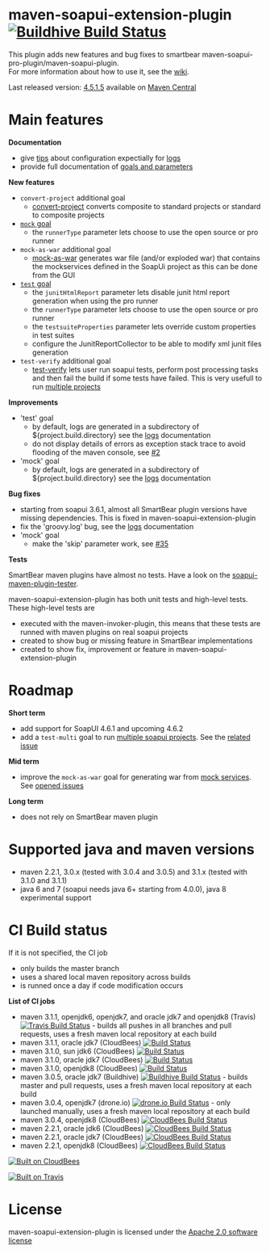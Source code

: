 <!--
~ Copyright 2012-2013 Thomas Bouffard (redfish4ktc)
~
~ Licensed under the Apache License, Version 2.0 (the "License");
~ you may not use this file except in compliance with the License.
~ You may obtain a copy of the License at
~
~   http://www.apache.org/licenses/LICENSE-2.0
~
~ Unless required by applicable law or agreed to in writing,
~ software distributed under the License is distributed on an
~ "AS IS" BASIS, WITHOUT WARRANTIES OR CONDITIONS OF ANY
~ KIND, either express or implied.  See the License for the
~ specific language governing permissions and limitations
~ under the License.
-->

maven-soapui-extension-plugin [![Buildhive Build Status](https://buildhive.cloudbees.com/job/redfish4ktc/job/maven-soapui-extension-plugin/badge/icon)](https://buildhive.cloudbees.com/job/redfish4ktc/job/maven-soapui-extension-plugin/)
============

This plugin adds new features and bug fixes to smartbear maven-soapui-pro-plugin/maven-soapui-plugin.  
For more information about how to use it, see the [wiki](https://github.com/redfish4ktc/maven-soapui-extension-plugin/wiki).

Last released version: [4.5.1.5](https://github.com/redfish4ktc/maven-soapui-extension-plugin/wiki#wiki-changelog) available on [Maven Central](http://search.maven.org/#search|gav|1|g%3A%22com.github.redfish4ktc.soapui%22%20AND%20a%3A%22maven-soapui-extension-plugin%22)


Main features
============

**Documentation**

  * give [tips](https://github.com/redfish4ktc/maven-soapui-extension-plugin/wiki/Tips) about configuration expectially for [logs](https://github.com/redfish4ktc/maven-soapui-extension-plugin/wiki/Tips#wiki-log-config)
  * provide full documentation of [goals and parameters](https://github.com/redfish4ktc/maven-soapui-extension-plugin/wiki/Goals)


**New features**

  * `convert-project` additional goal
    * [convert-project](https://github.com/redfish4ktc/maven-soapui-extension-plugin/wiki/Goals#wiki-convert-project-goal) converts composite to standard projects or standard to composite projects
  * [`mock` goal](https://github.com/redfish4ktc/maven-soapui-extension-plugin/wiki/Goals#wiki-mock-goal-add-param)
    * the `runnerType` parameter lets choose to use the open source or pro runner
  * `mock-as-war` additional goal
    * [mock-as-war](https://github.com/redfish4ktc/maven-soapui-extension-plugin/wiki/MockAsWarGoal) generates war file (and/or exploded war) that contains the mockservices defined in the SoapUi project as this can be done from the GUI
  * [`test` goal](https://github.com/redfish4ktc/maven-soapui-extension-plugin/wiki/Goals#wiki-test-goal-add-param)
    * the `junitHtmlReport` parameter lets disable junit html report generation when using the pro runner
    * the `runnerType` parameter lets choose to use the open source or pro runner 
    * the `testsuiteProperties` parameter lets override custom properties in test suites
    * configure the JunitReportCollector to be able to modify xml junit files generation 
  * `test-verify` additional goal
    * [test-verify](https://github.com/redfish4ktc/maven-soapui-extension-plugin/wiki/Goals#wiki-test-verify-goal) lets user run soapui tests, perform post processing tasks and then fail the build if some tests have failed. This is very usefull to run [multiple projects](https://github.com/redfish4ktc/maven-soapui-extension-plugin/wiki/TestGoalMultipleProjects)


**Improvements**

  * 'test' goal
    * by default, logs are generated in a subdirectory of ${project.build.directory} see the [logs](https://github.com/redfish4ktc/maven-soapui-extension-plugin/wiki/Tips#wiki-log-config) documentation
    * do not display details of errors as exception stack trace to avoid flooding of the maven console, see [#2](https://github.com/redfish4ktc/maven-soapui-extension-plugin/issues/2)
  * 'mock' goal
    * by default, logs are generated in a subdirectory of ${project.build.directory} see the [logs](https://github.com/redfish4ktc/maven-soapui-extension-plugin/wiki/Tips#wiki-log-config) documentation


**Bug fixes**

  * starting from soapui 3.6.1, almost all SmartBear plugin versions have missing dependencies. This is fixed in maven-soapui-extension-plugin
  * fix the 'groovy.log' bug, see the [logs](https://github.com/redfish4ktc/maven-soapui-extension-plugin/wiki/Tips#wiki-log-config) documentation
  * 'mock' goal
    * make the 'skip' parameter work, see [#35](https://github.com/redfish4ktc/maven-soapui-extension-plugin/issues/35)


**Tests**

SmartBear maven plugins have almost no tests. Have a look on the [soapui-maven-plugin-tester](https://github.com/SmartBear/soapui/tree/master/soapui-maven-plugin-tester).

maven-soapui-extension-plugin has both unit tests and high-level tests. These high-level tests are

  * executed with the maven-invoker-plugin, this means that these tests are runned with maven plugins on real soapui projects
  * created to show bug or missing feature in SmartBear implementations
  * created to show fix, improvement or feature in maven-soapui-extension-plugin



Roadmap
============

**Short term**

* add support for SoapUI 4.6.1 and upcoming 4.6.2
* add a ```test-multi``` goal to run [multiple soapui projects](https://github.com/redfish4ktc/maven-soapui-extension-plugin/wiki/TestGoalMultipleProjects). See the [related issue](https://github.com/redfish4ktc/maven-soapui-extension-plugin/issues/88)



**Mid term**

* improve the ```mock-as-war``` goal for generating war from [mock services](https://github.com/redfish4ktc/maven-soapui-extension-plugin/wiki/MockAsWarGoal). See [opened issues](https://github.com/redfish4ktc/maven-soapui-extension-plugin/issues?labels=goal%3A%3Amock-as-war&milestone=&page=1&state=open)


**Long term**

* does not rely on SmartBear maven plugin



Supported java and maven versions
============
  * maven 2.2.1, 3.0.x (tested with 3.0.4 and 3.0.5) and 3.1.x (tested with 3.1.0 and 3.1.1)
  * java 6 and 7 (soapui needs java 6+ starting from 4.0.0), java 8 experimental support


  
CI Build status
============

If it is not specified, the CI job

* only builds the master branch
* uses a shared local maven repository across builds
* is runned once a day if code modification occurs


**List of CI jobs**

* maven 3.1.1, openjdk6, openjdk7, and oracle jdk7 and openjdk8 (Travis) [![Travis Build Status](https://secure.travis-ci.org/redfish4ktc/maven-soapui-extension-plugin.png?branch=master)](https://travis-ci.org/redfish4ktc/maven-soapui-extension-plugin) - builds all pushes in all branches and pull requests, uses a fresh maven local repository at each build
* maven 3.1.1, oracle jdk7 (CloudBees) [![Build Status](https://redfish4ktc-oss.ci.cloudbees.com/buildStatus/icon?job=maven-soapui-extension-plugin_maven-3.1.1_oracle_jdk7)](https://redfish4ktc-oss.ci.cloudbees.com/job/maven-soapui-extension-plugin_maven-3.1.1_oracle_jdk7/)
* maven 3.1.0, sun jdk6 (CloudBees) [![Build Status](https://redfish4ktc-oss.ci.cloudbees.com/buildStatus/icon?job=maven-soapui-extension-plugin_maven-3.1.0_sun_jdk6)](https://redfish4ktc-oss.ci.cloudbees.com/job/maven-soapui-extension-plugin_maven-3.1.0_sun_jdk6/)
* maven 3.1.0, oracle jdk7 (CloudBees) [![Build Status](https://redfish4ktc-oss.ci.cloudbees.com/buildStatus/icon?job=maven-soapui-extension-plugin_maven-3.1.0_oracle_jdk7)](https://redfish4ktc-oss.ci.cloudbees.com/job/maven-soapui-extension-plugin_maven-3.1.0_oracle_jdk7/)
* maven 3.1.0, openjdk8 (CloudBees) [![Build Status](https://redfish4ktc-oss.ci.cloudbees.com/buildStatus/icon?job=maven-soapui-extension-plugin_maven-3.1.0_openjdk8)](https://redfish4ktc-oss.ci.cloudbees.com/job/maven-soapui-extension-plugin_maven-3.1.0_openjdk8/)
* maven 3.0.5, oracle jdk7 (Buildhive) [![Buildhive Build Status](https://buildhive.cloudbees.com/job/redfish4ktc/job/maven-soapui-extension-plugin/badge/icon)](https://buildhive.cloudbees.com/job/redfish4ktc/job/maven-soapui-extension-plugin/) - builds master and pull requests, uses a fresh maven local repository at each build
* maven 3.0.4, openjdk7 (drone.io) [![drone.io Build Status](https://drone.io/redfish4ktc/maven-soapui-extension-plugin/status.png)](https://drone.io/redfish4ktc/maven-soapui-extension-plugin/latest) - only launched  manually, uses a fresh maven local repository at each build
* maven 3.0.4, openjdk8 (CloudBees) [![CloudBees Build Status](https://redfish4ktc-oss.ci.cloudbees.com/job/maven-soapui-extension-plugin_maven-3.0.4_openjdk8/badge/icon)](https://redfish4ktc-oss.ci.cloudbees.com/job/maven-soapui-extension-plugin_maven-3.0.4_openjdk8/)
* maven 2.2.1, oracle jdk6 (CloudBees) [![CloudBees Build Status](https://redfish4ktc-oss.ci.cloudbees.com/job/maven-soapui-extension-plugin_maven-2.2.1_oracle_jdk6/badge/icon)](https://redfish4ktc-oss.ci.cloudbees.com/job/maven-soapui-extension-plugin_maven-2.2.1_oracle_jdk6/)
* maven 2.2.1, oracle jdk7 (CloudBees) [![CloudBees Build Status](https://redfish4ktc-oss.ci.cloudbees.com/job/maven-soapui-extension-plugin_maven-2.2.1_oracle_jdk7/badge/icon)](https://redfish4ktc-oss.ci.cloudbees.com/job/maven-soapui-extension-plugin_maven-2.2.1_oracle_jdk7/)
* maven 2.2.1, openjdk8 (CloudBees) [![CloudBees Build Status](https://redfish4ktc-oss.ci.cloudbees.com/job/maven-soapui-extension-plugin_maven-2.2.1_openjdk8/badge/icon)](https://redfish4ktc-oss.ci.cloudbees.com/job/maven-soapui-extension-plugin_maven-2.2.1_openjdk8/)


[![Built on CloudBees](http://www.cloudbees.com/sites/default/files/Button-Built-on-CB-1.png)](http://www.cloudbees.com/dev.cb)

[![Built on Travis](http://about.travis-ci.org/images/travis-mascot-200px.png)](https://travis-ci.org/)

<!--
http://about.travis-ci.org/images/travisci-small.png
-->

License
============

maven-soapui-extension-plugin is licensed under the [Apache 2.0 software license](http://www.apache.org/licenses/LICENSE-2.0.html)
